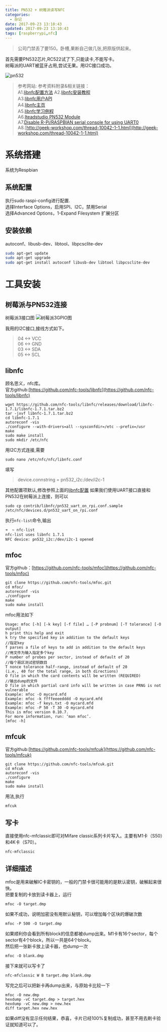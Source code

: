 ```yaml
---
title: PN532 + 树莓派读写NFC
categories:
  - 杂记
date: 2017-09-23 13:10:43
updated: 2017-09-23 13:10:43
tags: [raspberrypi,nfc]
---
```

> 公司门禁丢了要150。卧槽,果断自己做几张,把原版供起来。

首先需要PN532芯片,RC522试了下,只能读卡,不能写卡。  
树莓派的UART被蓝牙占用,尝试无果。用I2C接口成功。

<!--more-->

![pn532](https://ohuxfnzjy.qnssl.com/image/hexo/2017/09/640760-20160809011418434-760565530.png)
<a id="libnfc_conf" href="javascript:" name=“libnfc_conf”></a>   
> 参考网站: 
参考资料附录&相关链接：  
A1.[libnfc配置方法](http://nfc-tools.org/index.php?title=Libnfc:configuration) 
A2.[libnfc安装教程](http://nfc-tools.org/index.php?title=Libnfc)  
A3.[libnfc用户API](http://nfc-tools.org/index.php?title=Libnfc:API)  
A4.[libnfc主页](http://nfc-tools.org/index.php?title=Main_Page)  
A5.[libnfc学习例程](http://nfc-tools.org/index.php?title=Category:Libnfc:Examples)  
A6.[Iteadstudio PN532 Module](http://imall.iteadstudio.com/im130625002.html)  
A7.[Disable R-Pi/RASPBIAN serial console for using UART0 ](http://learn.adafruit.com/adafruit-nfc-rfid-on-raspberry-pi/freeing-uart-on-the-pi)  
A8.[http://geek-workshop.com/thread-10042-1-1.html](http://geek-workshop.com/thread-10042-1-1.html)  

# 系统搭建
系统为Respbian
## 系统配置
执行sudo raspi-config进行配置.  
选择Interface Options，启用SPI、I2C，禁用Serial  
选择Advanced Options，1-Expand Filesystem 扩展分区  
## 安装依赖
autoconf、libusb-dev、libtool、libpcsclite-dev
```bash
sudo apt-get update  
sudo apt-get upgrade  
sudo apt-get install autoconf libusb-dev libtool libpcsclite-dev  
```
# 工具安装

## 树莓派与PN532连接
树莓派3接口图
![树莓派3GPIO图](https://ohuxfnzjy.qnssl.com/image/hexo/2017/09/2016042406444998.jpg)  

我用的I2C接口,接线方式如下。  
> 04 <-> VCC   
  06 <-> GND  
  03 <-> SDA  
  05 <-> SCL

## libnfc
顾名思义，nfc库。  
官方github:[https://github.com/nfc-tools/libnfc](https://github.com/nfc-tools/libnfc)  
```shell
wget https://github.com/nfc-tools/libnfc/releases/download/libnfc-1.7.1/libnfc-1.7.1.tar.bz2
tar -jxvf libnfc-1.7.1.tar.bz2
cd libnfc-1.7.1
autoreconf -vis
./configure --with-drivers=all --sysconfdir=/etc --prefix=/usr
make
sudo make install
sudo mkdir /etc/nfc
```
用I2C方式连接,需要
```
sudo nano /etc/nfc/nfc/libnfc.conf
```
填写
> device.connstring = pn532_i2c:/dev/i2c-1  

其他配置项默认,修改参照上面的[libnfc配置](#libnfc_conf)
如果我们使用UART接口直接和PN532在树莓派上连接，则可以  
```
sudo cp contrib/libnfc/pn532_uart_on_rpi.conf.sample /etc/nfc/devices.d/pn532_uart_on_rpi.conf
```
执行`nfc-list`命令,输出
```bash
➜  ~ nfc-list
nfc-list uses libnfc 1.7.1
NFC device: pn532_i2c:/dev/i2c-1 opened
```
## mfoc

官方github：[https://github.com/nfc-tools/mfoc](https://github.com/nfc-tools/mfoc)  
```shell
git clone https://github.com/nfc-tools/mfoc.git
cd mfoc/
autoreconf -vis
./configure
make
sudo make install
```
mfoc用法如下
```shell
Usage: mfoc [-h] [-k key] [-f file] … [-P probnum] [-T tolerance] [-O output]
h print this help and exit
k try the specified key in addition to the default keys  
//指定key
f parses a file of keys to add in addition to the default keys  
//用文件为输入指定多个key
P number of probes per sector, instead of default of 20  
//每个扇区测试密钥数目
T nonce tolerance half-range, instead of default of 20  
(i.e., 40 for the total range, in both directions)
O file in which the card contents will be written (REQUIRED) 
//输出dump的文件
D file in which partial card info will be written in case PRNG is not vulnerable
Example: mfoc -O mycard.mfd
Example: mfoc -k ffffeeeedddd -O mycard.mfd
Example: mfoc -f keys.txt -O mycard.mfd
Example: mfoc -P 50 -T 30 -O mycard.mfd
This is mfoc version 0.10.7.
For more information, run: ‘man mfoc’.
[mfoc -h]
```
## mfcuk
官方github:[https://github.com/nfc-tools/mfcuk](https://github.com/nfc-tools/mfcuk)  
```shell
git clone https://github.com/nfc-tools/mfcuk.git
cd mfcuk
autoreconf -vis
./configure
make
sudo make install
```
用法,执行
```
mfcuk
```
## 写卡
直接使用nfc-mfclassic即可对Mifare classic系列卡片写入。主要有M1卡（S50）和4K卡（S70）。  
```bash
nfc-mfclassic
```
## 详细描述
mfoc是用来破解IC卡密钥的，一般的门禁卡很可能用的是默认密钥，破解起来很快。  
把要复制的卡放到读卡器上，运行  
```
mfoc -O target.dmp
```
如果不成功，说明加密没有用默认秘钥，可以增加每个区块的爆破次数
```
mfoc -P 500 -O target.dmp
```

如果顺利你会看到所有block的信息都被dump出来。M1卡有16个sector，每个sector有4个block，所以一共是64个block。  
然后把一张新卡放上读卡器，也dump一次  
```
mfoc -O blank.dmp
```

接下来就可以写卡了
```
nfc-mfclassic W B target.dmp blank.dmp
```

写完之后可以把新卡再dump出来，与原始卡比较一下
```
mfoc -O new.dmp
hexdump -vC target.dmp > target.hex
hexdump -vC new.dmp > new.hex
diff target.hex new.hex
```
如果diff没有显示任何结果，恭喜，卡片已经100%复制成功，甚至不用去刷卡验证就知道可以了。